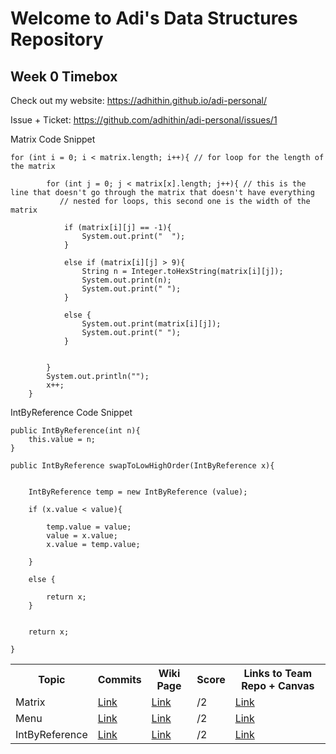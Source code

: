 # Welcome to Adi's Data Structures Repository 
## Week 0 Timebox 

Check out my website: 
https://adhithin.github.io/adi-personal/

Issue + Ticket: https://github.com/adhithin/adi-personal/issues/1

Matrix Code Snippet

`for (int i = 0; i < matrix.length; i++){ // for loop for the length of the matrix`

            for (int j = 0; j < matrix[x].length; j++){ // this is the line that doesn't go through the matrix that doesn't have everything
               // nested for loops, this second one is the width of the matrix

                if (matrix[i][j] == -1){
                    System.out.print("  ");
                }

                else if (matrix[i][j] > 9){
                    String n = Integer.toHexString(matrix[i][j]);
                    System.out.print(n);
                    System.out.print(" ");
                }

                else {
                    System.out.print(matrix[i][j]);
                    System.out.print(" ");
                }


            }
            System.out.println("");
            x++;
        }

IntByReference Code Snippet


    public IntByReference(int n){
        this.value = n;
    }

    public IntByReference swapToLowHighOrder(IntByReference x){


        IntByReference temp = new IntByReference (value);

        if (x.value < value){

            temp.value = value;
            value = x.value;
            x.value = temp.value;

        }

        else {

            return x;
        }


        return x;

    }


<table>
  <tr>
    <th> Topic  </th>
    <th> Commits </th>
    <th> Wiki Page </th>
    <th> Score </th>
    <th> Links to Team Repo + Canvas </th>
  </tr>
  
   <tr>
    <td> Matrix </td>
    <td> <a href="https://github.com/adhithin/adi-personal/commits/main/Matrix.java"> Link </a> </td>
     <td> <a href="https://github.com/adhithin/adi-personal/wiki/Week-1-Challenges"> Link </a> </td>
    <td> /2 </td>
    <td> <a href="https://github.com/adhithin/honeycomb"> Link </a> </td>
  </tr>
  
   <tr>
    <td> Menu </td>
    <td> <a href="https://github.com/adhithin/adi-personal/commits/main/Matrix.java"> Link </a> </td>
    <td> <a href="https://github.com/adhithin/adi-personal/wiki/Week-1-Challenges"> Link </a> </td>
    <td> /2 </td>
    <td> <a href="https://github.com/adhithin/honeycomb"> Link </a> </td>
  </tr>
  
   <tr>
    <td> IntByReference </td>
    <td> <a href="https://github.com/adhithin/adi-personal/commits/main/IntByReference.java"> Link </a> </td>
    <td> <a href="https://github.com/adhithin/adi-personal/wiki/Week-1-Challenges"> Link </a> </td>
    <td> /2 </td>
    <td> <a href="https://github.com/adhithin/honeycomb"> Link </a> </td>
  </tr>
  
  
</table>


